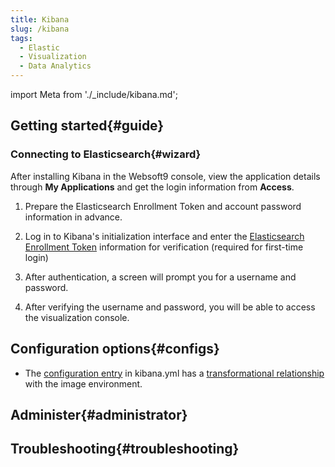 ```yaml
---
title: Kibana
slug: /kibana
tags:
  - Elastic
  - Visualization
  - Data Analytics
---
```


import Meta from './_include/kibana.md';

<Meta name="meta" />

## Getting started{#guide}

### Connecting to Elasticsearch{#wizard}

After installing Kibana in the Websoft9 console, view the application details through **My Applications** and get the login information from **Access**.  

1. Prepare the Elasticsearch Enrollment Token and account password information in advance. 

2. Log in to Kibana's initialization interface and enter the [Elasticsearch Enrollment Token](./elasticsearch#token) information for verification (required for first-time login) 

3. After authentication, a screen will prompt you for a username and password.
 
4. After verifying the username and password, you will be able to access the visualization console.

## Configuration options{#configs}
- The [configuration entry](https://www.elastic.co/guide/en/kibana/current/settings.html) in kibana.yml has a [transformational relationship](https://www.elastic.co/guide/en/kibana/current/docker.html#environment-variable-config) with the image environment.
## Administer{#administrator}

## Troubleshooting{#troubleshooting}
